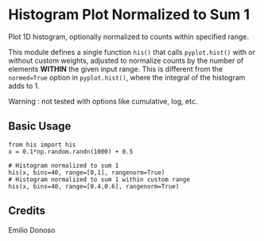 Histogram Plot Normalized to Sum 1
==================================

Plot 1D histogram, optionally normalized to counts within specified range.

This module defines a single function ``his()`` that calls ``pyplot.hist()``
with or without custom weights, adjusted to normalize counts by the number of
elements  **WITHIN** the given input range. This is different from the
``normed=True`` option in ``pyplot.hist()``, where the integral of the histogram
adds to 1.

Warning : not tested with options like cumulative, log, etc.

Basic Usage
-----------
    from his import his
    x = 0.1*np.random.randn(1000) + 0.5

    # Histogram normalized to sum 1
    his(x, bins=40, range=[0,1], rangenorm=True)
    # Histogram normalized to sum 1 within custom range
    his(x, bins=40, range=[0.4,0.6], rangenorm=True)

Credits
-------
Emilio Donoso
